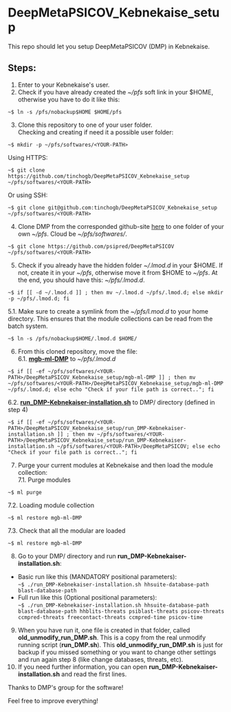 # DeepMetaPSICOV_Kebnekaise_setup
This repo should let you setup DeepMetaPSICOV (DMP) in Kebnekaise.  

## Steps:
1. Enter to your Kebnekaise's user.  
2. Check if you have already created the *~/pfs* soft link in your $HOME, otherwise you have to do it like this:  
```
~$ ln -s /pfs/nobackup$HOME $HOME/pfs
```  

3. Clone this repository to one of your user folder.  
Checking and creating if need it a possible user folder:  
```
~$ mkdir -p ~/pfs/softwares/<YOUR-PATH>
```  
Using HTTPS:  
```
~$ git clone https://github.com/tinchogb/DeepMetaPSICOV_Kebnekaise_setup ~/pfs/softwares/<YOUR-PATH>
```  
Or using SSH:  
```
~$ git clone git@github.com:tinchogb/DeepMetaPSICOV_Kebnekaise_setup ~/pfs/softwares/<YOUR-PATH>
```  
4. Clone DMP from the corresponded github-site [here](https://github.com/psipred/DeepMetaPSICOV) to one folder of your own *~/pfs*. Cloud be *~/pfs/softwares/<YOUR-PATH>*.  
  
```
~$ git clone https://github.com/psipred/DeepMetaPSICOV ~/pfs/softwares/<YOUR-PATH>
```    
5. Check if you already have the hidden folder *~/.lmod.d* in your $HOME. If not, create it in your *~/pfs*, otherwise move it from $HOME to *~/pfs*. At the end, you should have this: *~/pfs/.lmod.d*.  
```
~$ if [[ -d ~/.lmod.d ]] ; then mv ~/.lmod.d ~/pfs/.lmod.d; else mkdir -p ~/pfs/.lmod.d; fi
``` 
  5.1. Make sure to create a symlink from the *~/pfs/l.mod.d* to your home directory. This ensures that the module collections can be read from the batch system.
```
~$ ln -s /pfs/nobackup$HOME/.lmod.d $HOME/
```
6. From this cloned repository, move the file:  
  6.1. [**mgb-ml-DMP**](https://github.com/tinchogb/DeepMetaPSICOV_Kebnekaise_setup/mgb-ml-DMP) to *~/pfs/.lmod.d*  
```
~$ if [[ -ef ~/pfs/softwares/<YOUR-PATH>/DeepMetaPSICOV_Kebnekaise_setup/mgb-ml-DMP ]] ; then mv ~/pfs/softwares/<YOUR-PATH>/DeepMetaPSICOV_Kebnekaise_setup/mgb-ml-DMP ~/pfs/.lmod.d; else echo "Check if your file path is correct.."; fi
```  
  6.2. [**run_DMP-Kebnekaiser-installation.sh**](https://github.com/tinchogb/DeepMetaPSICOV_Kebnekaise_setup/run_DMP-Kebnekaiser-installation.sh) to DMP/ directory (defined in step 4)  
```
~$ if [[ -ef ~/pfs/softwares/<YOUR-PATH>/DeepMetaPSICOV_Kebnekaise_setup/run_DMP-Kebnekaiser-installation.sh ]] ; then mv ~/pfs/softwares/<YOUR-PATH>/DeepMetaPSICOV_Kebnekaise_setup/run_DMP-Kebnekaiser-installation.sh ~/pfs/softwares/<YOUR-PATH>/DeepMetaPSICOV; else echo "Check if your file path is correct.."; fi
```
7. Purge your current modules at Kebnekaise and then load the module collection:\
  7.1. Purge modules
```
~$ ml purge
```
  7.2. Loading module collection  
```
~$ ml restore mgb-ml-DMP
```
  7.3. Check that all the modular are loaded
```
~$ ml restore mgb-ml-DMP
```
8. Go to your DMP/ directory and run **run_DMP-Kebnekaiser-installation.sh**:  
  - Basic run like this (MANDATORY positional parameters):  
```~$ ./run_DMP-Kebnekaiser-installation.sh hhsuite-database-path blast-database-path```  
  - Full run like this (Optional positional parameters):  
```~$ ./run_DMP-Kebnekaiser-installation.sh hhsuite-database-path blast-database-path hhblits-threats psiblast-threats psicov-threats ccmpred-threats freecontact-threats ccmpred-time psicov-time```  
9. When you have run it, one file is created in that folder, called **old_unmodify_run_DMP.sh**. This is a copy from the real unmodify running script (**run_DMP.sh**). This **old_unmodify_run_DMP.sh** is just for backup if you missed something or you want to change other settings and run again step 8 (like change databases, threats, etc).  
10. If you need further information, you can open **run_DMP-Kebnekaiser-installation.sh** and read the first lines.  

Thanks to DMP's group for the software!  

Feel free to improve everything!
